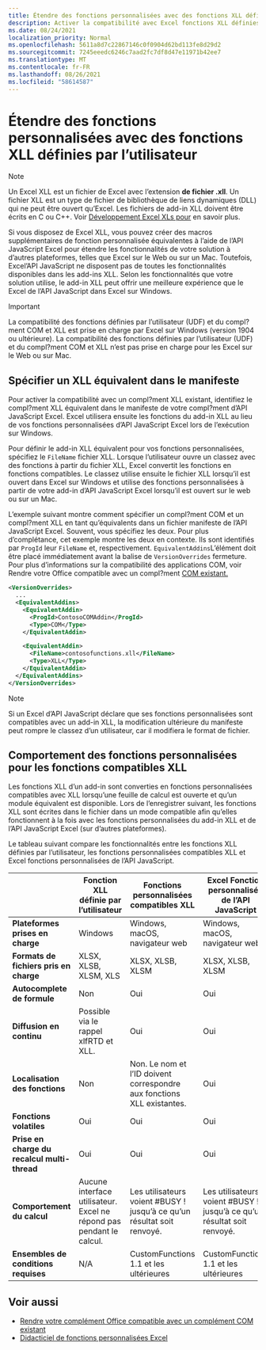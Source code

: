 ```yaml
---
title: Étendre des fonctions personnalisées avec des fonctions XLL définies par l’utilisateur
description: Activer la compatibilité avec Excel fonctions XLL définies par l’utilisateur qui ont des fonctionnalités équivalentes à vos fonctions personnalisées
ms.date: 08/24/2021
localization_priority: Normal
ms.openlocfilehash: 5611a8d7c22867146c0f0904d62bd113fe8d29d2
ms.sourcegitcommit: 7245eeedc6246c7aad2fc7df8d47e11971b42ee7
ms.translationtype: MT
ms.contentlocale: fr-FR
ms.lasthandoff: 08/26/2021
ms.locfileid: "58614587"
---
```

# <a name="extend-custom-functions-with-xll-user-defined-functions"></a>Étendre des fonctions personnalisées avec des fonctions XLL définies par l’utilisateur

> [!NOTE]
> Un Excel XLL est un fichier de Excel avec l’extension **de fichier .xll**. Un fichier XLL est un type de fichier de bibliothèque de liens dynamiques (DLL) qui ne peut être ouvert qu’Excel. Les fichiers de add-in XLL doivent être écrits en C ou C++. Voir [Développement Excel XLs pour](/office/client-developer/excel/developing-excel-xlls) en savoir plus.

Si vous disposez de Excel XLL, vous pouvez créer des macros supplémentaires de fonction personnalisée équivalentes à l’aide de l’API JavaScript Excel pour étendre les fonctionnalités de votre solution à d’autres plateformes, telles que Excel sur le Web ou sur un Mac. Toutefois, Excel’API JavaScript ne disposent pas de toutes les fonctionnalités disponibles dans les add-ins XLL. Selon les fonctionnalités que votre solution utilise, le add-in XLL peut offrir une meilleure expérience que le Excel de l’API JavaScript dans Excel sur Windows.

> [!IMPORTANT]
> La compatibilité des fonctions définies par l’utilisateur (UDF) et du compl?ment COM et XLL est prise en charge par Excel sur Windows (version 1904 ou ultérieure). La compatibilité des fonctions définies par l’utilisateur (UDF) et du compl?ment COM et XLL n’est pas prise en charge pour les Excel sur le Web ou sur Mac.

## <a name="specify-equivalent-xll-in-the-manifest"></a>Spécifier un XLL équivalent dans le manifeste

Pour activer la compatibilité avec un compl?ment XLL existant, identifiez le compl?ment XLL équivalent dans le manifeste de votre compl?ment d’API JavaScript Excel. Excel utilisera ensuite les fonctions du add-in XLL au lieu de vos fonctions personnalisées d’API JavaScript Excel lors de l’exécution sur Windows.

Pour définir le add-in XLL équivalent pour vos fonctions personnalisées, spécifiez le `FileName` fichier XLL. Lorsque l’utilisateur ouvre un classez avec des fonctions à partir du fichier XLL, Excel convertit les fonctions en fonctions compatibles. Le classez utilise ensuite le fichier XLL lorsqu’il est ouvert dans Excel sur Windows et utilise des fonctions personnalisées à partir de votre add-in d’API JavaScript Excel lorsqu’il est ouvert sur le web ou sur un Mac.

L’exemple suivant montre comment spécifier un compl?ment COM et un compl?ment XLL en tant qu’équivalents dans un fichier manifeste de l’API JavaScript Excel. Souvent, vous spécifiez les deux. Pour plus d’complétance, cet exemple montre les deux en contexte. Ils sont identifiés par `ProgId` leur `FileName` et, respectivement. `EquivalentAddins`L’élément doit être placé immédiatement avant la balise de `VersionOverrides` fermeture. Pour plus d’informations sur la compatibilité des applications COM, voir Rendre votre Office compatible avec un compl?ment [COM existant.](../develop/make-office-add-in-compatible-with-existing-com-add-in.md)

```xml
<VersionOverrides>
  ...
  <EquivalentAddins>
    <EquivalentAddin>
      <ProgId>ContosoCOMAddin</ProgId>
      <Type>COM</Type>
    </EquivalentAddin>

    <EquivalentAddin>
      <FileName>contosofunctions.xll</FileName>
      <Type>XLL</Type>
    </EquivalentAddin>
  </EquivalentAddins>
</VersionOverrides>
```

> [!NOTE]
> Si un Excel d’API JavaScript déclare que ses fonctions personnalisées sont compatibles avec un add-in XLL, la modification ultérieure du manifeste peut rompre le classez d’un utilisateur, car il modifiera le format de fichier.

## <a name="custom-function-behavior-for-xll-compatible-functions"></a>Comportement des fonctions personnalisées pour les fonctions compatibles XLL

Les fonctions XLL d’un add-in sont converties en fonctions personnalisées compatibles avec XLL lorsqu’une feuille de calcul est ouverte et qu’un module équivalent est disponible. Lors de l’enregistrer suivant, les fonctions XLL sont écrites dans le fichier dans un mode compatible afin qu’elles fonctionnent à la fois avec les fonctions personnalisées du add-in XLL et de l’API JavaScript Excel (sur d’autres plateformes).

Le tableau suivant compare les fonctionnalités entre les fonctions XLL définies par l’utilisateur, les fonctions personnalisées compatibles XLL et Excel fonctions personnalisées de l’API JavaScript.

|         |Fonction XLL définie par l’utilisateur |Fonctions personnalisées compatibles XLL |Excel Fonction personnalisée de l’API JavaScript |
|---------|---------|---------|---------|
| **Plateformes prises en charge** | Windows | Windows, macOS, navigateur web | Windows, macOS, navigateur web |
| **Formats de fichiers pris en charge** | XLSX, XLSB, XLSM, XLS | XLSX, XLSB, XLSM | XLSX, XLSB, XLSM |
| **Autocomplete de formule** | Non | Oui | Oui |
| **Diffusion en continu** | Possible via le rappel xlfRTD et XLL. | Oui | Oui |
| **Localisation des fonctions** | Non | Non. Le nom et l’ID doivent correspondre aux fonctions XLL existantes. | Oui |
| **Fonctions volatiles** | Oui | Oui | Oui |
| **Prise en charge du recalcul multi-thread** | Oui | Oui | Oui |
| **Comportement du calcul** | Aucune interface utilisateur. Excel ne répond pas pendant le calcul. | Les utilisateurs voient #BUSY ! jusqu’à ce qu’un résultat soit renvoyé. | Les utilisateurs voient #BUSY ! jusqu’à ce qu’un résultat soit renvoyé. |
| **Ensembles de conditions requises** | N/A | CustomFunctions 1.1 et les ultérieures | CustomFunctions 1.1 et les ultérieures |

## <a name="see-also"></a>Voir aussi

- [Rendre votre complément Office compatible avec un complément COM existant](../develop/make-office-add-in-compatible-with-existing-com-add-in.md)
- [Didacticiel de fonctions personnalisées Excel](../tutorials/excel-tutorial-create-custom-functions.md)
